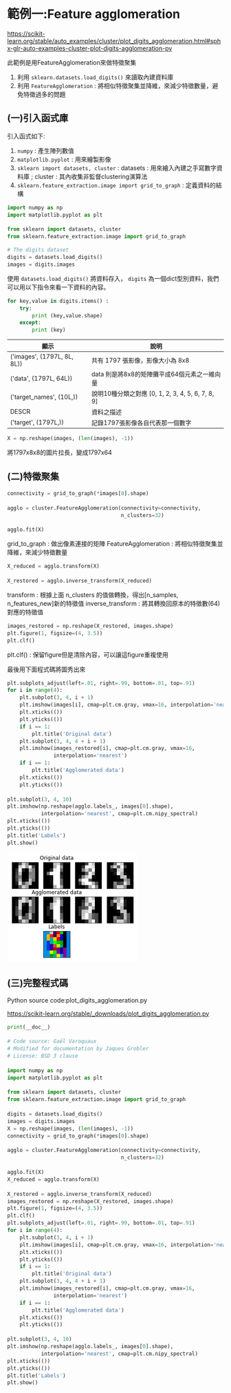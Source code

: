 # **範例一:Feature agglomeration**

https://scikit-learn.org/stable/auto_examples/cluster/plot_digits_agglomeration.html#sphx-glr-auto-examples-cluster-plot-digits-agglomeration-py

此範例是用FeatureAgglomeration來做特徵聚集

1. 利用 `sklearn.datasets.load_digits()` 來讀取內建資料庫
2. 利用 `FeatureAgglomeration` : 將相似特徵聚集並降維，來減少特徵數量，避免特徵過多的問題


## (一)引入函式庫
引入函式如下:
1. `numpy` : 產生陣列數值
2. `matplotlib.pyplot` : 用來繪製影像
3. `sklearn import datasets, cluster` : datasets : 用來繪入內建之手寫數字資料庫 ; cluster : 其內收集非監督clustering演算法
4. `sklearn.feature_extraction.image import grid_to_graph` : 定義資料的結構


```python
import numpy as np
import matplotlib.pyplot as plt

from sklearn import datasets, cluster
from sklearn.feature_extraction.image import grid_to_graph
```

```python
# The digits dataset
digits = datasets.load_digits()
images = digits.images
```

使用 `datasets.load_digits()` 將資料存入， `digits` 為一個dict型別資料，我們可以用以下指令來看一下資料的內容。

```python
for key,value in digits.items() :
    try:
        print (key,value.shape)
    except:
        print (key)
```

| 顯示 | 說明 |
| -- | -- |
| ('images', (1797L, 8L, 8L))| 共有 1797 張影像，影像大小為 8x8 |
| ('data', (1797L, 64L)) | data 則是將8x8的矩陣攤平成64個元素之一維向量 |
| ('target_names', (10L,)) | 說明10種分類之對應 [0, 1, 2, 3, 4, 5, 6, 7, 8, 9] |
| DESCR | 資料之描述 |
| ('target', (1797L,))| 記錄1797張影像各自代表那一個數字 |

```python
X = np.reshape(images, (len(images), -1))
```
將1797x8x8的圖片拉長，變成1797x64

## (二)特徵聚集
```python
connectivity = grid_to_graph(*images[0].shape)

agglo = cluster.FeatureAgglomeration(connectivity=connectivity,
                                     n_clusters=32)
                                     
agglo.fit(X)
```
grid_to_graph : 做出像素連接的矩陣
FeatureAgglomeration : 將相似特徵聚集並降維，來減少特徵數量

```python
X_reduced = agglo.transform(X)

X_restored = agglo.inverse_transform(X_reduced)
```
transform : 根據上面 n_clusters 的值做轉換，得出[n_samples, n_features_new]新的特徵值
inverse_transform : 將其轉換回原本的特徵數(64)對應的特徵值

```python
images_restored = np.reshape(X_restored, images.shape)
plt.figure(1, figsize=(4, 3.5))
plt.clf()
```
plt.clf() : 保留figure但是清除內容，可以讓這figure重複使用

最後用下面程式碼將圖秀出來
```python
plt.subplots_adjust(left=.01, right=.99, bottom=.01, top=.91)
for i in range(4):
    plt.subplot(3, 4, i + 1)
    plt.imshow(images[i], cmap=plt.cm.gray, vmax=16, interpolation='nearest')
    plt.xticks(())
    plt.yticks(())
    if i == 1:
        plt.title('Original data')
    plt.subplot(3, 4, 4 + i + 1)
    plt.imshow(images_restored[i], cmap=plt.cm.gray, vmax=16,
               interpolation='nearest')
    if i == 1:
        plt.title('Agglomerated data')
    plt.xticks(())
    plt.yticks(())

plt.subplot(3, 4, 10)
plt.imshow(np.reshape(agglo.labels_, images[0].shape),
           interpolation='nearest', cmap=plt.cm.nipy_spectral)
plt.xticks(())
plt.yticks(())
plt.title('Labels')
plt.show()
```

![](https://github.com/kenny024241/machine-learning-python/raw/master/Clustering/ex1.png)


## (三)完整程式碼
Python source code:plot_digits_agglomeration.py

https://scikit-learn.org/stable/_downloads/plot_digits_agglomeration.py

```python
print(__doc__)

# Code source: Gaël Varoquaux
# Modified for documentation by Jaques Grobler
# License: BSD 3 clause

import numpy as np
import matplotlib.pyplot as plt

from sklearn import datasets, cluster
from sklearn.feature_extraction.image import grid_to_graph

digits = datasets.load_digits()
images = digits.images
X = np.reshape(images, (len(images), -1))
connectivity = grid_to_graph(*images[0].shape)

agglo = cluster.FeatureAgglomeration(connectivity=connectivity,
                                     n_clusters=32)

agglo.fit(X)
X_reduced = agglo.transform(X)

X_restored = agglo.inverse_transform(X_reduced)
images_restored = np.reshape(X_restored, images.shape)
plt.figure(1, figsize=(4, 3.5))
plt.clf()
plt.subplots_adjust(left=.01, right=.99, bottom=.01, top=.91)
for i in range(4):
    plt.subplot(3, 4, i + 1)
    plt.imshow(images[i], cmap=plt.cm.gray, vmax=16, interpolation='nearest')
    plt.xticks(())
    plt.yticks(())
    if i == 1:
        plt.title('Original data')
    plt.subplot(3, 4, 4 + i + 1)
    plt.imshow(images_restored[i], cmap=plt.cm.gray, vmax=16,
               interpolation='nearest')
    if i == 1:
        plt.title('Agglomerated data')
    plt.xticks(())
    plt.yticks(())

plt.subplot(3, 4, 10)
plt.imshow(np.reshape(agglo.labels_, images[0].shape),
           interpolation='nearest', cmap=plt.cm.nipy_spectral)
plt.xticks(())
plt.yticks(())
plt.title('Labels')
plt.show()
```


